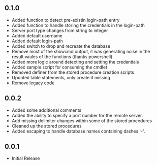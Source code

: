 0.1.0
-----
- Added function to detect pre-existin login-path entry
- Added function to handle storing the credentials in the login-path
- Server port type changes from string to integer
- Added default username
- Added default login-path
- Added switch to drop and recreate the database
- Remove most of the showcmd output, it was generating noise in the result vaules of the functions (thanks powershell)
- Added more logic around detecting and setting the credentials
- Added sample script for consuming the cmdlet
- Removed definer from the stored procedure creation scripts
- Updated table statements, only create if missing
- Remove legacy code

0.0.2
-----
- Added some additional comments
- Added the ability to specify a port number for the remote server.
- Add missing delimiter changes within some of the stored procedures
- Cleaned up the stored procedures
- Added escaping to handle database names containing dashes '-'.

0.0.1
-----
- Initial Release